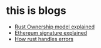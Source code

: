 # this is blogs

* [Rust Ownership model explained](https://bongkow.github.io/rust-ownership-model)
* [Ethereum signature explained](https://bongkow.github.io/what-is-ethereum-signature)
* [How rust handles errors](https://bongkow.github.io/how-rust-handles-errors)
